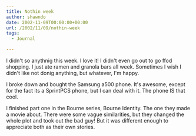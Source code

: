 ```yaml
---
title: Nothin week
author: shawndo
date: 2002-11-09T00:00:00+00:00
url: /2002/11/09/nothin-week
tags:
  - Journal

---
```

I didn't so anythnig this week. I love it! I didn't even go out to go ffod shopping. I just ate ramen and granola bars all week. Sometimes I wish I didn't like not donig anything, but whatever, I'm happy.  
  
I broke down and bought the Samsung a500 phone. It's awesome, except for the fact its a SprintPCS phone, but I can deal with it. The phone IS that cool.  
  
I finished part one in the Bourne series, Bourne Identity. The one they made a movie about. There were some vague similarities, but they changed the whole plot and took out the bad guy! But it was different enough to appreciate both as their own stories.